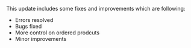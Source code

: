 This update includes some fixes and improvements which are following:
- Errors resolved
- Bugs fixed
- More control on ordered prodcuts
- Minor improvements